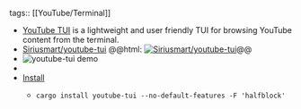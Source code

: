 tags:: [[YouTube/Terminal]]

- [YouTube TUI](https://siriusmart.github.io/youtube-tui/) is a lightweight and user friendly TUI for browsing YouTube content from the terminal.
- [Siriusmart/youtube-tui](https://github.com/Siriusmart/youtube-tui)
  @@html: <a href="https://github.com/Siriusmart/youtube-tui/"><img src="https://github-readme-stats-astronomer.vercel.app/api/pin/?username=Siriusmart&repo=youtube-tui&theme=tokyonight" alt="Siriusmart/youtube-tui"/></a>@@
- ![youtube-tui demo](https://raw.githubusercontent.com/Siriusmart/youtube-tui/master/docs/src/images/search-showcase.png)
-
- [Install](https://siriusmart.github.io/youtube-tui/installation.html#features)
	- ```shell
	  cargo install youtube-tui --no-default-features -F 'halfblock'
	  ```